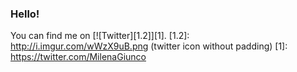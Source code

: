 ### Hello!

You can find me on [![Twitter][1.2]][1].
[1.2]: http://i.imgur.com/wWzX9uB.png (twitter icon without padding)
[1]: https://twitter.com/MilenaGiunco

<!--
**milenagiunco/milenagiunco** is a ✨ _special_ ✨ repository because its `README.md` (this file) appears on your GitHub profile.

Here are some ideas to get you started:

- 🔭 I’m currently working on ...
- 🌱 I’m currently learning ...
- 👯 I’m looking to collaborate on ...
- 🤔 I’m looking for help with ...
- 💬 Ask me about ...
- 📫 How to reach me: ...
- 😄 Pronouns: ...
- ⚡ Fun fact: ...
-->
